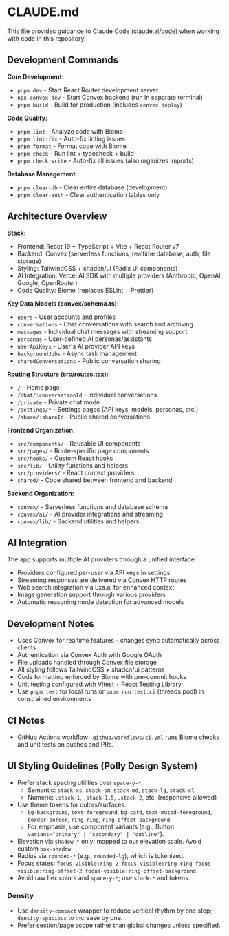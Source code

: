 # CLAUDE.md

This file provides guidance to Claude Code (claude.ai/code) when working with code in this repository.

## Development Commands

**Core Development:**
- `pnpm dev` - Start React Router development server
- `npx convex dev` - Start Convex backend (run in separate terminal)
- `pnpm build` - Build for production (includes `convex deploy`)

**Code Quality:**
- `pnpm lint` - Analyze code with Biome
- `pnpm lint:fix` - Auto-fix linting issues
- `pnpm format` - Format code with Biome
- `pnpm check` - Run lint + typecheck + build
- `pnpm check:write` - Auto-fix all issues (also organizes imports)

**Database Management:**
- `pnpm clear-db` - Clear entire database (development)
- `pnpm clear-auth` - Clear authentication tables only

## Architecture Overview

**Stack:**
- Frontend: React 19 + TypeScript + Vite + React Router v7
- Backend: Convex (serverless functions, realtime database, auth, file storage)
- Styling: TailwindCSS + shadcn/ui (Radix UI components)
- AI Integration: Vercel AI SDK with multiple providers (Anthropic, OpenAI, Google, OpenRouter)
- Code Quality: Biome (replaces ESLint + Prettier)

**Key Data Models (convex/schema.ts):**
- `users` - User accounts and profiles
- `conversations` - Chat conversations with search and archiving
- `messages` - Individual chat messages with streaming support
- `personas` - User-defined AI personas/assistants
- `userApiKeys` - User's AI provider API keys
- `backgroundJobs` - Async task management
- `sharedConversations` - Public conversation sharing

**Routing Structure (src/routes.tsx):**
- `/` - Home page
- `/chat/:conversationId` - Individual conversations
- `/private` - Private chat mode
- `/settings/*` - Settings pages (API keys, models, personas, etc.)
- `/share/:shareId` - Public shared conversations

**Frontend Organization:**
- `src/components/` - Reusable UI components
- `src/pages/` - Route-specific page components
- `src/hooks/` - Custom React hooks
- `src/lib/` - Utility functions and helpers
- `src/providers/` - React context providers
- `shared/` - Code shared between frontend and backend

**Backend Organization:**
- `convex/` - Serverless functions and database schema
- `convex/ai/` - AI provider integrations and streaming
- `convex/lib/` - Backend utilities and helpers

## AI Integration

The app supports multiple AI providers through a unified interface:
- Providers configured per-user via API keys in settings
- Streaming responses are delivered via Convex HTTP routes
- Web search integration via Exa.ai for enhanced context
- Image generation support through various providers
- Automatic reasoning mode detection for advanced models

## Development Notes

- Uses Convex for realtime features - changes sync automatically across clients
- Authentication via Convex Auth with Google OAuth
- File uploads handled through Convex file storage
- All styling follows TailwindCSS + shadcn/ui patterns
- Code formatting enforced by Biome with pre-commit hooks
- Unit testing configured with Vitest + React Testing Library
- Use `pnpm test` for local runs or `pnpm run test:ci` (threads pool) in constrained environments

## CI Notes
- GitHub Actions workflow `.github/workflows/ci.yml` runs Biome checks and unit tests on pushes and PRs.

## UI Styling Guidelines (Polly Design System)
- Prefer stack spacing utilities over `space-y-*`:
  - Semantic: `stack-xs`, `stack-sm`, `stack-md`, `stack-lg`, `stack-xl`
  - Numeric: `.stack-1`, `.stack-1.5`, `.stack-2`, etc. (responsive allowed)
- Use theme tokens for colors/surfaces:
  - `bg-background`, `text-foreground`, `bg-card`, `text-muted-foreground`, `border-border`, `ring-ring`, `ring-offset-background`.
  - For emphasis, use component variants (e.g., Button `variant="primary" | "secondary" | "outline"`).
- Elevation via `shadow-*` only; mapped to our elevation scale. Avoid custom `box-shadow`.
- Radius via `rounded-*` (e.g., `rounded-lg`), which is tokenized.
- Focus states: `focus-visible:ring-2 focus-visible:ring-ring focus-visible:ring-offset-2 focus-visible:ring-offset-background`.
- Avoid raw hex colors and `space-y-*`; use `stack-*` and tokens.

### Density
- Use `density-compact` wrapper to reduce vertical rhythm by one step; `density-spacious` to increase by one.
- Prefer section/page scope rather than global changes unless specified.
